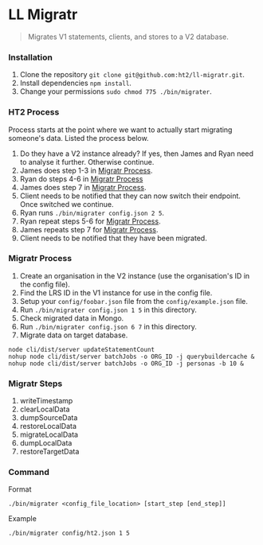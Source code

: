 # LL Migratr
> Migrates V1 statements, clients, and stores to a V2 database.

### Installation
1. Clone the repository `git clone git@github.com:ht2/ll-migratr.git`.
1. Install dependencies `npm install`.
1. Change your permissions `sudo chmod 775 ./bin/migrater`.

### HT2 Process
Process starts at the point where we want to actually start migrating someone's data. Listed the process below.

1. Do they have a V2 instance already? If yes, then James and Ryan need to analyse it further. Otherwise continue.
1. James does step 1-3 in [Migratr Process](#migratr-process).
1. Ryan do steps 4-6 in [Migratr Process](#migratr-process)
1. James does step 7 in [Migratr Process](#migratr-process).
1. Client needs to be notified that they can now switch their endpoint. Once switched we continue.
1. Ryan runs `./bin/migrater config.json 2 5`.
1. Ryan repeat steps 5-6 for [Migratr Process](#migratr-process).
1. James repeats step 7 for [Migratr Process](#migratr-process).
1. Client needs to be notified that they have been migrated.

### Migratr Process
1. Create an organisation in the V2 instance (use the organisation's ID in the config file).
1. Find the LRS ID in the V1 instance for use in the config file.
1. Setup your `config/foobar.json` file from the `config/example.json` file.
1. Run `./bin/migrater config.json 1 5` in this directory.
1. Check migrated data in Mongo.
1. Run `./bin/migrater config.json 6 7` in this directory.
1. Migrate data on target database.
  ```
  node cli/dist/server updateStatementCount
  nohup node cli/dist/server batchJobs -o ORG_ID -j querybuildercache &
  nohup node cli/dist/server batchJobs -o ORG_ID -j personas -b 10 &
  ```

### Migratr Steps
1. writeTimestamp
1. clearLocalData
1. dumpSourceData
1. restoreLocalData
1. migrateLocalData
1. dumpLocalData
1. restoreTargetData

### Command
Format
```
./bin/migrater <config_file_location> [start_step [end_step]]
```

Example
```
./bin/migrater config/ht2.json 1 5
```
